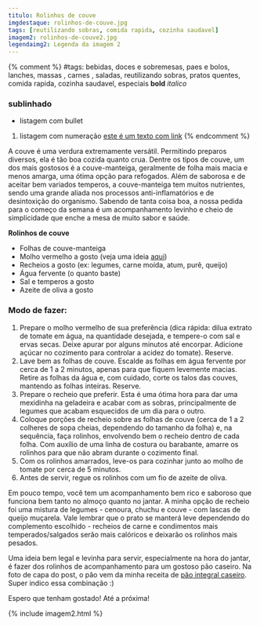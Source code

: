 ```yaml
---
titulo: Rolinhos de couve
imgdestaque: rolinhos-de-couve.jpg
tags: [reutilizando sobras, comida rapida, cozinha saudavel]
imagem2: rolinhos-de-couve2.jpg
legendaimg2: Legenda da imagem 2
---
```

{% comment %}
#tags: bebidas, doces e sobremesas, paes e bolos, lanches, massas , carnes , saladas, reutilizando sobras, pratos quentes, comida rapida, cozinha saudavel, especiais
**bold**
*italico*
### sublinhado
* listagem com bullet
1. listagem com numeração
[este é um texto com link](https://www.enderecodolink.com)
{% endcomment %}

A couve é uma verdura extremamente versátil. Permitindo preparos diversos, ela é tão boa cozida quanto crua. Dentre os tipos de couve, um dos mais gostosos é a couve-manteiga, geralmente de folha mais macia e menos amarga, uma ótima opção para refogados. Além de saborosa e de aceitar bem variados temperos, a couve-manteiga tem muitos nutrientes, sendo uma grande aliada nos processos anti-inflamatórios e de desintoxição do organismo. Sabendo de tanta coisa boa, a nossa pedida para o começo da semana é um acompanhamento levinho e cheio de simplicidade que enche a mesa de muito sabor e saúde.

**Rolinhos de couve**

* Folhas de couve-manteiga
* Molho vermelho a gosto (veja uma ideia [aqui](http://paneladepau.com.br/molho-vermelho-sem-tomate))
* Recheios a gosto (ex: legumes, carne moída, atum, purê, queijo)
* Água fervente (o quanto baste)
* Sal e temperos a gosto
* Azeite de oliva a gosto

### Modo de fazer:

1. Prepare o molho vermelho de sua preferência (dica rápida: dilua extrato de tomate em água, na quantidade desejada, e tempere-o com sal e ervas secas. Deixe apurar por alguns minutos até encorpar. Adicione açúcar no cozimento para controlar a acidez do tomate). Reserve.
2. Lave bem as folhas de couve. Escalde as folhas em água fervente por cerca de 1 a 2 minutos, apenas para que fiquem levemente macias. Retire as folhas da água e, com cuidado, corte os talos das couves, mantendo as folhas inteiras. Reserve.
3. Prepare o recheio que preferir. Esta é uma ótima hora para dar uma mexidinha na geladeira e acabar com as sobras, principalmente de legumes que acabam esquecidos de um dia para o outro. 
4. Coloque porções de recheio sobre as folhas de couve (cerca de 1 a 2 colheres de sopa cheias, dependendo do tamanho da folha) e, na sequência, faça rolinhos, envolvendo bem o recheio dentro de cada folha. Com auxílio de uma linha de costura ou barabante, amarre os rolinhos para que não abram durante o cozimento final.
5. Com os rolinhos amarrados, leve-os para cozinhar junto ao molho de tomate por cerca de 5 minutos. 
6. Antes de servir, regue os rolinhos com um fio de azeite de oliva. 

Em pouco tempo, você tem um acompanhamento bem rico e saboroso que funciona bem tanto no almoço quanto no jantar. A minha opção de recheio foi uma mistura de legumes - cenoura, chuchu e couve - com lascas de queijo muçarela. Vale lembrar que o prato se manterá leve dependendo do complemento escolhido - recheios de carne e condimentos mais temperados/salgados serão mais calóricos e deixarão os rolinhos mais pesados. 

Uma ideia bem legal e levinha para servir, especialmente na hora do jantar, é fazer dos rolinhos de acompanhamento para um gostoso pão caseiro. Na foto de capa do post, o pão vem da minha receita de [pão integral caseiro](http://paneladepau.com.br/pao-integral-caseiro). Super indico essa combinação :)

Espero que tenham gostado!
Até a próxima!


{% include imagem2.html %}
